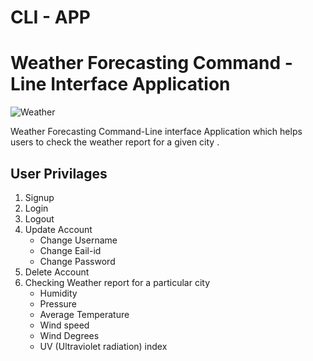# CLI - APP

# Weather Forecasting  Command - Line Interface Application

![Weather](https://pictures.brafton.com/x_0_0_0_14119699_800.jpg)

Weather Forecasting Command-Line interface Application which helps users to 
check the weather report for a given city .
## User Privilages


1. Signup
2. Login
3. Logout
4. Update Account
    * Change Username
    * Change Eail-id
    * Change Password
5. Delete Account
6. Checking Weather report for a particular city
    * Humidity
    * Pressure
    * Average Temperature 
    * Wind speed
    * Wind Degrees
    * UV (Ultraviolet radiation) index
